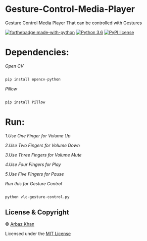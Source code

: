 # Gesture-Control-Media-Player
Gesture Control Media Player That can be controlled with Gestures


[![forthebadge made-with-python](http://ForTheBadge.com/images/badges/made-with-python.svg)](https://www.python.org/)                  [![Python 3.6](https://img.shields.io/badge/python-3.6-blue.svg)](https://www.python.org/downloads/release/python-360/)          [![PyPI license](https://img.shields.io/pypi/l/ansicolortags.svg)](https://pypi.python.org/pypi/ansicolortags/)


# Dependencies:

*Open CV*
```python

pip install opencv-python
```
*Pillow*
```python

pip install Pillow
```

# Run:

*1.Use One Finger for Volume Up*

*2.Use Two Fingers for Volume Down*

*3.Use Three Fingers for Volume Mute*

*4.Use Four Fingers for Play*

*5.Use Five Fingers for Pause*

*Run this for Gesture Control*
```python

python vlc-gesture-control.py
```
## License & Copyright
© [Arbaz Khan](https://arbazkhan4712.github.io/Contact.html)

Licensed under the [MIT License](LICENSE)

